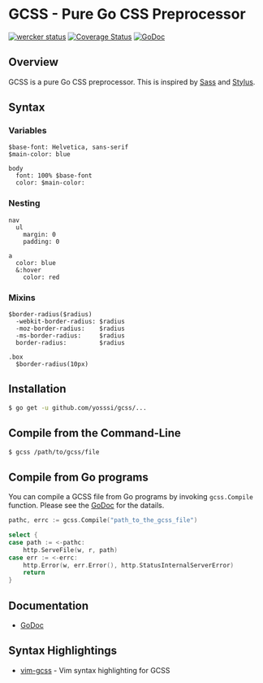 # GCSS - Pure Go CSS Preprocessor

[![wercker status](https://app.wercker.com/status/4857161fd705e6c43df492e6a33ce87f/m "wercker status")](https://app.wercker.com/project/bykey/4857161fd705e6c43df492e6a33ce87f)
[![Coverage Status](https://img.shields.io/coveralls/yosssi/gcss.svg)](https://coveralls.io/r/yosssi/gcss?branch=master)
[![GoDoc](https://godoc.org/github.com/yosssi/gcss?status.svg)](https://godoc.org/github.com/yosssi/gcss)

## Overview

GCSS is a pure Go CSS preprocessor. This is inspired by [Sass](http://sass-lang.com/) and [Stylus](http://learnboost.github.io/stylus/).

## Syntax

### Variables

```gcss
$base-font: Helvetica, sans-serif
$main-color: blue

body
  font: 100% $base-font
  color: $main-color:
```

### Nesting

```gcss
nav
  ul
    margin: 0
    padding: 0

a
  color: blue
  &:hover
    color: red
```

### Mixins

```gcss
$border-radius($radius)
  -webkit-border-radius: $radius
  -moz-border-radius:    $radius
  -ms-border-radius:     $radius
  border-radius:         $radius

.box
  $border-radius(10px)
```

## Installation

```sh
$ go get -u github.com/yosssi/gcss/...
```

## Compile from the Command-Line

```sh
$ gcss /path/to/gcss/file
```

## Compile from Go programs

You can compile a GCSS file from Go programs by invoking `gcss.Compile` function. Please see the [GoDoc](http://godoc.org/github.com/yosssi/gcss) for the datails.

```go
pathc, errc := gcss.Compile("path_to_the_gcss_file")

select {
case path := <-pathc:
	http.ServeFile(w, r, path)
case err := <-errc:
	http.Error(w, err.Error(), http.StatusInternalServerError)
	return
}
```

## Documentation

* [GoDoc](http://godoc.org/github.com/yosssi/gcss)

## Syntax Highlightings

* [vim-gcss](https://github.com/yosssi/vim-gcss) - Vim syntax highlighting for GCSS
